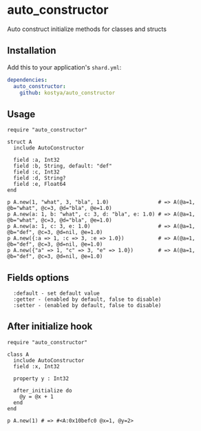 # auto_constructor

Auto construct initialize methods for classes and structs

## Installation

Add this to your application's `shard.yml`:

```yaml
dependencies:
  auto_constructor:
    github: kostya/auto_constructor
```

## Usage

```crystal
require "auto_constructor"

struct A
  include AutoConstructor

  field :a, Int32
  field :b, String, default: "def"
  field :c, Int32
  field :d, String?
  field :e, Float64
end

p A.new(1, "what", 3, "bla", 1.0)                # => A(@a=1, @b="what", @c=3, @d="bla", @e=1.0)
p A.new(a: 1, b: "what", c: 3, d: "bla", e: 1.0) # => A(@a=1, @b="what", @c=3, @d="bla", @e=1.0)
p A.new(a: 1, c: 3, e: 1.0)                      # => A(@a=1, @b="def", @c=3, @d=nil, @e=1.0)
p A.new({:a => 1, :c => 3, :e => 1.0})           # => A(@a=1, @b="def", @c=3, @d=nil, @e=1.0)
p A.new({"a" => 1, "c" => 3, "e" => 1.0})        # => A(@a=1, @b="def", @c=3, @d=nil, @e=1.0)
```

## Fields options

```
  :default - set default value
  :getter - (enabled by default, false to disable)
  :setter - (enabled by default, false to disable)
```

## After initialize hook

```crystal
require "auto_constructor"

class A
  include AutoConstructor
  field :x, Int32

  property y : Int32

  after_initialize do
    @y = @x + 1
  end
end

p A.new(1) # => #<A:0x10befc0 @x=1, @y=2>
```
